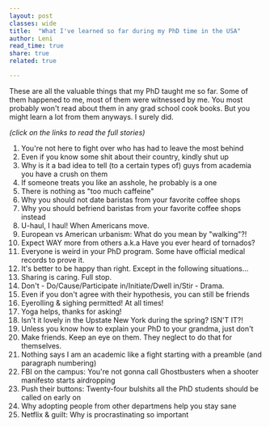 ```yaml
---
layout: post
classes: wide
title:  "What I've learned so far during my PhD time in the USA"
author: Leni
read_time: true
share: true
related: true

---
```


These are all the valuable things that my PhD taught me so far. Some of them happened to me, most of them were witnessed by me. You most probably won't read about them in any grad school cook books. But you might learn a lot from them anyways. I surely did.

*(click on the links to read the full stories)*

1. You're not here to fight over who has had to leave the most behind
2. Even if you know some shit about their country, kindly shut up
3. Why is it a bad idea to tell (to a certain types of) guys from academia you have a crush on them
4. If someone treats you like an asshole, he probably is a one
5. There is nothing as "too much caffeine"
6. Why you should not date baristas from your favorite coffee shops
7. Why you should befriend baristas from your favorite coffee shops instead
8. U-haul, I haul! When Americans move.
9. European vs American urbanism: What do you mean by "walking"?!
10. Expect WAY more from others a.k.a Have you ever heard of tornados?
11. Everyone is weird in your PhD program. Some have official medical records to prove it.
12. It's better to be happy than right. Except in the following situations...
13. Sharing is caring. Full stop.
14. Don't - Do/Cause/Participate in/Initiate/Dwell in/Stir - Drama.
15. Even if you don't agree with their hypothesis, you can still be friends
16. Eyerolling & sighing permitted! At all times!
17. Yoga helps, thanks for asking!
18. Isn't it lovely in the Upstate New York during the spring? ISN'T IT?!
19. Unless you know how to explain your PhD to your grandma, just don't
20. Make friends. Keep an eye on them. They neglect to do that for themselves.
21. Nothing says I am an academic like a fight starting with a preamble (and paragraph numbering)
22. FBI on the campus: You're not gonna call Ghostbusters when a shooter manifesto starts airdropping
23. Push their buttons: Twenty-four bulshits all the PhD students should be called on early on
24. Why adopting people from other departmens help you stay sane
25. Netflix & guilt: Why is procrastinating so important
